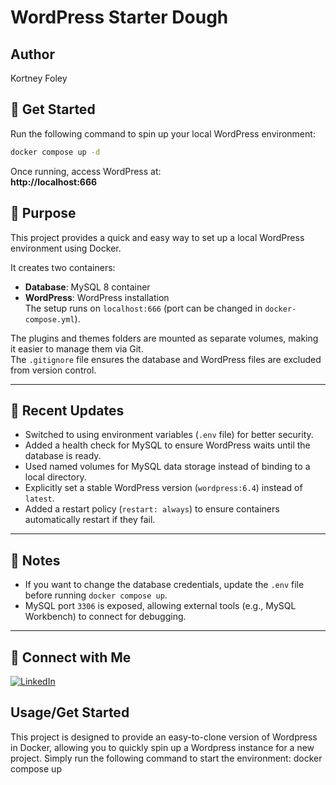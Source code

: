 # WordPress Starter Dough

## Author 
Kortney Foley 

## 🚀 Get Started
Run the following command to spin up your local WordPress environment:  
```sh
docker compose up -d
```
Once running, access WordPress at:  
**http://localhost:666**

## 🎯 Purpose  
This project provides a quick and easy way to set up a local WordPress environment using Docker.  

It creates two containers:  
- **Database**: MySQL 8 container  
- **WordPress**: WordPress installation  
The setup runs on `localhost:666` (port can be changed in `docker-compose.yml`).  

The plugins and themes folders are mounted as separate volumes, making it easier to manage them via Git.  
The `.gitignore` file ensures the database and WordPress files are excluded from version control.  

---

## 🔄 Recent Updates
- Switched to using environment variables (`.env` file) for better security.
- Added a health check for MySQL to ensure WordPress waits until the database is ready.
- Used named volumes for MySQL data storage instead of binding to a local directory.
- Explicitly set a stable WordPress version (`wordpress:6.4`) instead of `latest`.
- Added a restart policy (`restart: always`) to ensure containers automatically restart if they fail.

---

## 📌 Notes
- If you want to change the database credentials, update the `.env` file before running `docker compose up`.
- MySQL port `3306` is exposed, allowing external tools (e.g., MySQL Workbench) to connect for debugging.

---

## 🔗 Connect with Me  
[![LinkedIn](https://img.shields.io/badge/LinkedIn-Connect-blue?style=flat&logo=linkedin)](https://www.linkedin.com/in/kortney-foley/)

## Usage/Get Started 
This project is designed to provide an easy-to-clone version of Wordpress in Docker, allowing you to quickly spin up a Wordpress instance for a new project. Simply run the following command to start the environment: docker compose up 
